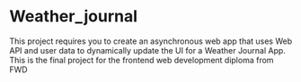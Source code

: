# Weather_journal
This project requires you to create an asynchronous web app that uses Web API and user data to dynamically update the UI for a Weather Journal App.
This is the final project for the frontend web development diploma from FWD
